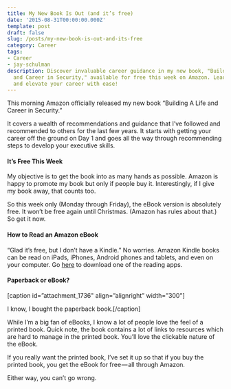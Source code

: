```yaml
---
title: My New Book Is Out (and it’s free)
date: '2015-08-31T00:00:00.000Z'
template: post
draft: false
slug: /posts/my-new-book-is-out-and-its-free
category: Career
tags:
- Career
- jay-schulman
description: Discover invaluable career guidance in my new book, "Building A Life
  and Career in Security," available for free this week on Amazon. Learn how to kickstart
  and elevate your career with ease!
---
```

This morning Amazon officially released my new book “Building A Life and Career in Security.”

It covers a wealth of recommendations and guidance that I’ve followed and recommended to others for the last few years. It starts with getting your career off the ground on Day 1 and goes all the way through recommending steps to develop your executive skills.

#### It’s Free This Week

My objective is to get the book into as many hands as possible. Amazon is happy to promote my book but only if people buy it. Interestingly, if I give my book away, that counts too.

So this week only (Monday through Friday), the eBook version is absolutely free. It won’t be free again until Christmas. (Amazon has rules about that.) So get it now.

#### How to Read an Amazon eBook

“Glad it’s free, but I don’t have a Kindle.” No worries. Amazon Kindle books can be read on iPads, iPhones, Android phones and tablets, and even on your computer. Go [here](http://amzn.to/1F9StBb) to download one of the reading apps.

#### Paperback or eBook?

[caption id=”attachment_1736" align=”alignright” width=”300"]

I know, I bought the paperback book.[/caption]

While I’m a big fan of eBooks, I know a lot of people love the feel of a printed book. Quick note, the book contains a lot of links to resources which are hard to manage in the printed book. You’ll love the clickable nature of the eBook.

If you really want the printed book, I’ve set it up so that if you buy the printed book, you get the eBook for free — all through Amazon.

Either way, you can’t go wrong.